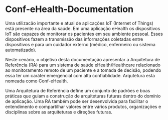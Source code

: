 # Conf-eHealth-Documentation

Uma utilizacão importante e atual de aplicações IoT (Internet of Things) está presente na área da saúde. Em uma aplicação eHealth os dispositivos IoT são capazes de monitorar os pacientes em seu ambiente pessoal. Esses dispositivos fazem a transmissão das informações coletadas entre dispositivos e para um cuidador externo (médico, enfermeiro ou sistema automatizado).

Neste cenário, o objetivo desta documentação apresentar a Arquitetura de Referência (RA) para um sistema de saúde eHealth/Healthcare relacionado ao monitoramento remoto de um paciente e a tomada de decisão, podendo essa ter um caráter emergencial com alta confiablidade. Arqutetura esta nomeada como Conf-eHealth.

Uma Arquitetura de Referência define um conjunto de padrões e boas práticas que guiam a construção de arquiteturas futuras dentro do domínio de aplicação. Uma RA também pode ser desenvolvida para facilitar o entendimento e compartilhar valores entre vários produtos, organizações e disciplinas sobre as arquiteturas e direções futuras.
